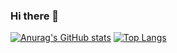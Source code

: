 ### Hi there 👋

[![Anurag's GitHub stats](https://github-readme-stats.vercel.app/api?username=mxdmly)](https://github.com/anuraghazra/github-readme-stats)
[![Top Langs](https://github-readme-stats.vercel.app/api/top-langs/?username=mxdmly&layout=compact)](https://github.com/anuraghazra/github-readme-stats)
<!--
**mxdmly/mxdmly** is a ✨ _special_ ✨ repository because its `README.md` (this file) appears on your GitHub profile.

Here are some ideas to get you started:

- 🔭 I’m currently working on ...
- 🌱 I’m currently learning ...
- 👯 I’m looking to collaborate on ...
- 🤔 I’m looking for help with ...
- 💬 Ask me about ...
- 📫 How to reach me: ...
- 😄 Pronouns: ...
- ⚡ Fun fact: ...
-->
